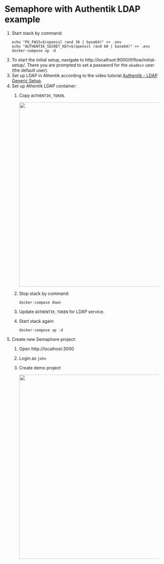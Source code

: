 # Semaphore with Authentik LDAP example


1. Start stack by command:
   ```
   echo "PG_PASS=$(openssl rand 36 | base64)" >> .env
   echo "AUTHENTIK_SECRET_KEY=$(openssl rand 60 | base64)" >> .env
   docker-compose up -d
   ```
2. To start the initial setup, navigate to http://localhsot:9000/if/flow/initial-setup/. 
   There you are prompted to set a password for the `akadmin` user (the default user).
3. Set up LDAP in Athentik according to the video tutorial [Authentik - LDAP Generic Setup](https://youtu.be/RtPKMMKRT_E).
4. Set up Athentik LDAP container:
   1. Copy `AUTHENTIK_TOKEN`.

      <img src="https://github.com/semaphoreui/semaphore/assets/914224/ac35398a-8c55-417a-aba3-4e2f9d267680" width="600">

   3. Stop stack by command:

      ```
      docker-compose down
      ```
   4. Update `AUTHENTIK_TOKEN` for LDAP service.
   5. Start stack again:
      ```
      docker-compose up -d
      ```
5. Create new Semaphore project:
    1. Open http://localhost:3000
    2. Login as `john`
    3. Create demo project

       <img src="https://github.com/semaphoreui/semaphore/assets/914224/98b780a7-bfbc-4b45-941f-7dd6ca337685" width="600">
